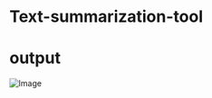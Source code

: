 # Text-summarization-tool

#  output  

![Image](https://github.com/user-attachments/assets/86bd4b27-dc25-4a37-aa95-907343a77535)
